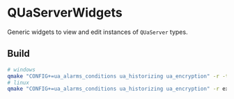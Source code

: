 # QUaServerWidgets

Generic widgets to view and edit instances of `QUaServer` types.

## Build

```bash
# windows
qmake "CONFIG+=ua_alarms_conditions ua_historizing ua_encryption" -r -tp vc examples.pro
# linux
qmake "CONFIG+=ua_alarms_conditions ua_historizing ua_encryption" -r examples.pro
```